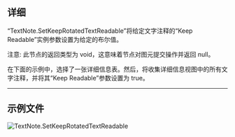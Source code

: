 ## 详细
“TextNote.SetKeepRotatedTextReadable”将给定文字注释的“Keep Readable”实例参数设置为给定的布尔值。

注意: 此节点的返回类型为 void，这意味着节点对图元提交操作并返回 null。

在下面的示例中，选择了一张详细信息表。然后，将收集详细信息视图中的所有文字注释，并将其“Keep Readable”参数设置为 true。
___
## 示例文件

![TextNote.SetKeepRotatedTextReadable](./Revit.Elements.TextNote.SetKeepRotatedTextReadable_img.jpg)
